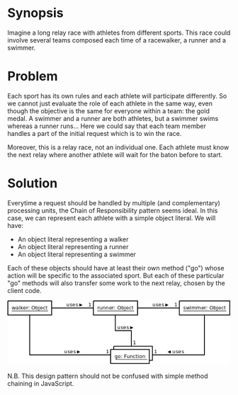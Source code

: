 # Synopsis

Imagine a long relay race with athletes from different sports. This race could involve several teams composed each time of a racewalker, a runner and a swimmer.

# Problem

Each sport has its own rules and each athlete will participate differently. So we cannot just evaluate the role of each athlete in the same way, even though the objective is the same for everyone within a team: the gold medal. A swimmer and a runner are both athletes, but a swimmer swims whereas a runner runs... Here we could say that each team member handles a part of the initial request which is to win the race.

Moreover, this is a relay race, not an individual one. Each athlete must know the next relay where another athlete will wait for the baton before to start.

# Solution

Everytime a request should be handled by multiple (and complementary) processing units, the Chain of Responsibility pattern seems ideal. In this case, we can represent each athlete with a simple object literal. We will have:

  * An object literal representing a walker
  * An object literal representing a runner
  * An object literal representing a swimmer

Each of these objects should have at least their own method ("go") whose action will be specific to the associated sport. But each of these particular "go" methods will also transfer some work to the next relay, chosen by the client code.

![Chain of Responsibility (idiomatic)](ChainOfResponsibility.png)

N.B. This design pattern should not be confused with simple method chaining in JavaScript.
